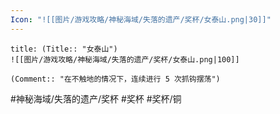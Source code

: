 ```yaml
---
Icon: "![[图片/游戏攻略/神秘海域/失落的遗产/奖杯/女泰山.png|30]]"
---
```

```ad-common-bronze-trophy
title: (Title:: "女泰山")
![[图片/游戏攻略/神秘海域/失落的遗产/奖杯/女泰山.png|100]]

(Comment:: "在不触地的情况下，连续进行 5 次抓钩摆荡")
```

#神秘海域/失落的遗产/奖杯 #奖杯 #奖杯/铜
